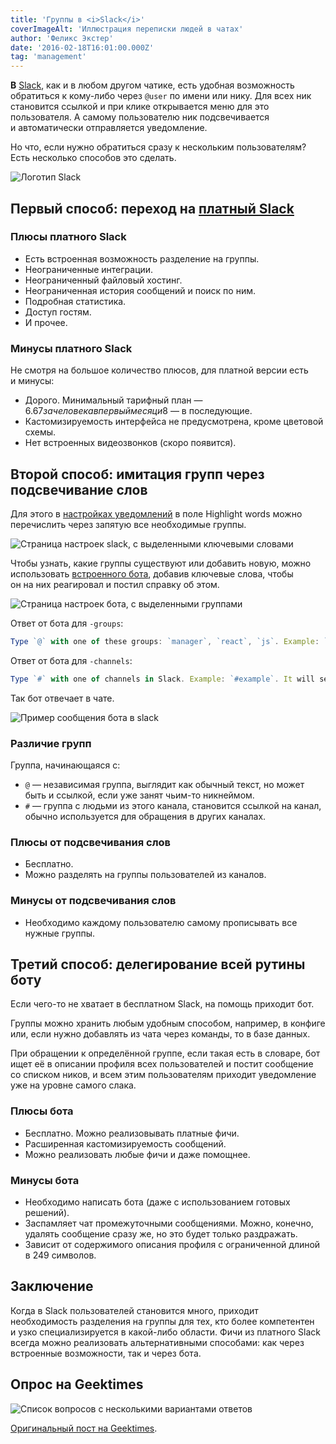 ```yaml
---
title: 'Группы в <i>Slack</i>'
coverImageAlt: 'Иллюстрация переписки людей в чатах'
author: 'Феликс Экстер'
date: '2016-02-18T16:01:00.000Z'
tag: 'management'
---
```


**В** [Slack](https://slack.com/), как и в любом другом чатике, есть удобная возможность обратиться к кому-либо через `@user` по имени или нику. Для всех ник становится ссылкой и при клике открывается меню для это пользователя. А самому пользователю ник подсвечивается и автоматически отправляется&nbsp;уведомление.

Но что, если нужно обратиться сразу к нескольким пользователям? Есть несколько способов это сделать.

<Img imageName='slack' alt='Логотип Slack'>

## Первый способ: переход на [платный&nbsp;Slack](https://slack.com/pricing)

### Плюсы платного Slack

- Есть встроенная возможность разделение на группы.
- Неограниченные интеграции.
- Неограниченный файловый хостинг.
- Неограниченная история сообщений и поиск по ним.
- Подробная статистика.
- Доступ гостям.
- И прочее.

### Минусы платного Slack

Не смотря на большое количество плюсов, для платной версии есть и минусы:

- Дорого. Минимальный тарифный план — $6.67 за человека в первый месяц и $8 — в последующие.
- Кастомизируемость интерфейса не предусмотрена, кроме цветовой схемы.
- Нет встроенных видеозвонков (скоро&nbsp;появится).

## Второй способ: имитация групп через подсвечивание слов

Для этого в [настройках уведомлений](https://slack.com/account/notifications#highlight_words_div) в поле Highlight words можно перечислить через запятую все необходимые группы.

<Img imageName='highlight' alt='Страница настроек slack, с выделенными ключевыми словами'>

Чтобы узнать, какие группы существуют или добавить новую, можно использовать [встроенного бота](https://slack.com/customize/slackbot), добавив ключевые слова, чтобы он на них реагировал и постил справку об этом.

<Img imageName='bot-settings' alt='Страница настроек бота, с выделенными группами'>

Ответ от бота для `-groups`:

```js
Type `@` with one of these groups: `manager`, `react`, `js`. Example: `@example`. It will send notifications automatically when you add necessary groups in Highlight Words: https://slack.com/account/notifications#highlight_words_div
```

Ответ от бота для `-channels`:

```js
Type `#` with one of channels in Slack. Example: `#example`. It will send notifications automatically when you add necessary channels in Highlight Words: https://slack.com/account/notifications#highlight_words_div
```

Так бот отвечает в чате.

<Img imageName='bot' alt='Пример сообщения бота в slack'>

### Различие групп

Группа, начинающаяся с:

- `@` — независимая группа, выглядит как обычный текст, но может быть и ссылкой, если уже занят чьим-то никнеймом.
- `#` — группа с людьми из этого канала, становится ссылкой на канал, обычно используется для обращения в других&nbsp;каналах.

### Плюсы от подсвечивания слов

- Бесплатно.
- Можно разделять на группы пользователей из каналов.

### Минусы от подсвечивания слов

- Необходимо каждому пользователю самому прописывать все нужные&nbsp;группы.

## Третий способ: делегирование всей рутины боту

Если чего-то не хватает в бесплатном Slack, на помощь приходит бот.

Группы можно хранить любым удобным способом, например, в конфиге или, если нужно добавлять из чата через команды, то в&nbsp;базе&nbsp;данных.

При обращении к определённой группе, если такая есть в словаре, бот ищет её в описании профиля всех пользователей и постит сообщение со списком ников, и всем этим пользователям приходит уведомление уже на уровне самого слака.

### Плюсы бота

- Бесплатно. Можно реализовывать платные&nbsp;фичи.
- Расширенная кастомизируемость сообщений.
- Можно реализовать любые фичи и даже&nbsp;помощнее.

### Минусы бота

- Необходимо написать бота (даже с использованием готовых решений).
- Заспамляет чат промежуточными сообщениями. Можно, конечно, удалять сообщение сразу же, но это будет только раздражать.
- Зависит от содержимого описания профиля с ограниченной длиной в 249 символов.

## Заключение

Когда в Slack пользователей становится много, приходит необходимость разделения на группы для тех, кто более компетентен и узко специализируется в какой-либо области. Фичи из платного Slack всегда можно реализовать альтернативными способами: как через встроенные возможности, так и через&nbsp;бота.

## Опрос на Geektimes

<Img imageName='poll' alt='Список вопросов с несколькими вариантами ответов'>

[Оригинальный пост на Geektimes](https://geektimes.ru/post/271292/).
